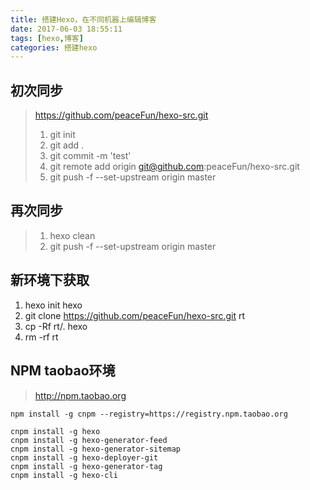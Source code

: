 ```yaml
---
title: 搭建Hexo，在不同机器上编辑博客
date: 2017-06-03 18:55:11
tags: [hexo,博客]
categories: 搭建hexo
---
```



## 初次同步

> https://github.com/peaceFun/hexo-src.git
> 
> 1. git init 
> 1. git add .
> 1. git commit -m 'test'
> 1. git remote add origin git@github.com:peaceFun/hexo-src.git
> 1. git push -f --set-upstream origin master
> 

## 再次同步
> 1. hexo clean 
> 1. git push -f --set-upstream origin master


<!--more-->
## 新环境下获取

1. hexo init hexo
2. git clone https://github.com/peaceFun/hexo-src.git rt
3. cp -Rf rt/. hexo
4. rm -rf rt


## NPM taobao环境
> http://npm.taobao.org
> 
```
npm install -g cnpm --registry=https://registry.npm.taobao.org

cnpm install -g hexo
cnpm install -g hexo-generator-feed
cnpm install -g hexo-generator-sitemap
cnpm install -g hexo-deployer-git
cnpm install -g hexo-generator-tag
cnpm install -g hexo-cli
```